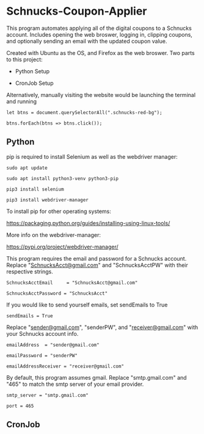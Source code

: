 # Schnucks-Coupon-Applier

  This program automates applying all of the digital coupons to a Schnucks account. Includes opening the web broswer, logging in, clipping coupons, and optionally sending an email with the updated coupon value.
  
  Created with Ubuntu as the OS, and Firefox as the web broswer. Two parts to this project:
  
* Python Setup
  
* CronJob Setup
  
Alternatively, manually visiting the website would be launching the terminal and running
  
  `let btns = document.querySelectorAll(".schnucks-red-bg");`
  
   `btns.forEach(btns => btns.click());`
  
## Python
  
  pip is required to install Selenium as well as the webdriver manager:
  
  `sudo apt update`
  
  `sudo apt install python3-venv python3-pip`
  
  `pip3 install selenium`
  
  `pip3 install webdriver-manager`
  
  To install pip for other operating systems:
  
  https://packaging.python.org/guides/installing-using-linux-tools/
  
  More info on the webdriver-manager:
  
  https://pypi.org/project/webdriver-manager/
  
  
  This program requires the email and password for a Schnucks account. Replace "SchnucksAcct@gmail.com" and "SchnucksAcctPW" with their respective strings.
  
  `SchnucksAcctEmail     = "SchnucksAcct@gmail.com"`
  
  `SchnucksAcctPassword = "SchnucksAcct"`
   
   
   If you would like to send yourself emails, set sendEmails to True
   
   `sendEmails = True`
   
   Replace "sender@gmail.com", "senderPW", and "receiver@gmail.com" with your Schnucks account info.
   
   `emailAddress  = "sender@gmail.com"`
   
   `emailPassword = "senderPW"`
   
   `emailAddressReceiver = "receiver@gmail.com"`
   
   By default, this program assumes gmail. Replace "smtp.gmail.com" and "465" to match the smtp server of your email provider.
   
   `smtp_server = "smtp.gmail.com"`
   
   `port = 465`
   
## CronJob
  
